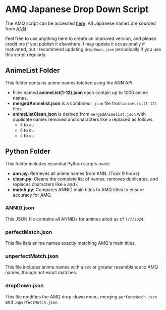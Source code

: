 # AMQ Japanese Drop Down Script

The AMQ script can be accessed [here](https://raw.githubusercontent.com/Mxyuki/AMQ-Scripts/main/amqJapaneseDropDown.user.js). All Japanese names are sourced from [ANN](https://www.animenewsnetwork.com/).

Feel free to use anything here to create an improved version, and please credit me if you publish it elsewhere. I may update it occasionally if motivated, but I recommend updating `dropDown.json` periodically if you use this script regularly.

## AnimeList Folder

This folder contains anime names fetched using the ANN API.

- Files named **animeList(1-12).json** each contain up to 1000 anime names.
- **mergedAnimelist.json** is a combined `.json` file from `animeList(1-12)` files.
- **animeListClean.json** is derived from `mergedAnimelist.json` with duplicate names removed and characters like `ō` replaced as follows:
  - `ō` to `ou`
  - `Ō` to `Ou`
  - `ū` to `uu`

## Python Folder

This folder includes essential Python scripts used:

- **ann.py**: Retrieves all anime names from ANN. (Took 9 hours)
- **clean.py**: Cleans the complete list of names, removes duplicates, and replaces characters like `ō` and `ū`.
- **match.py**: Compares ANNID main titles to AMQ titles to ensure accuracy for AMQ.

### ANNID.json

This JSON file contains all ANNIDs for animes aired as of `7/7/2024`.

### perfectMatch.json

This file lists anime names exactly matching AMQ's main titles.

### unperfectMatch.json

This file includes anime names with a `98%` or greater resemblance to AMQ names, though not exact matches.

### dropDown.json

This file modifies the AMQ drop-down menu, merging `perfectMatch.json` and `unperfectMatch.json`.
